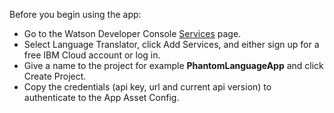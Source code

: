 [comment]: # " File: README.md"
[comment]: # "  Copyright (c) 2021-2022 Splunk Inc."
[comment]: # "  Licensed under Apache 2.0 (https://www.apache.org/licenses/LICENSE-2.0.txt)"
[comment]: # ""
Before you begin using the app:

-   Go to the Watson Developer Console
    [Services](https://console.ng.bluemix.net/developer/watson/services) page.
-   Select Language Translator, click Add Services, and either sign up for a free IBM Cloud account
    or log in.
-   Give a name to the project for example **PhantomLanguageApp** and click Create Project.
-   Copy the credentials (api key, url and current api version) to authenticate to the App Asset
    Config.
